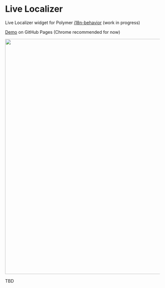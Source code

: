 # Live Localizer

Live Localizer widget for Polymer [i18n-behavior](https://github.com/t2ym/i18n-behavior) (work in progress)

[Demo](https://t2ym.github.io/live-localizer/components/live-localizer/demo/) on GitHub Pages (Chrome recommended for now)

<img src="https://raw.githubusercontent.com/wiki/t2ym/live-localizer/live-localizer.gif" width="768px">

TBD

